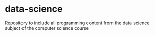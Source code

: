 # data-science
Repository to include all programming content from the data science subject of the computer science course
